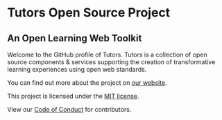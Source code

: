 # Tutors Open Source Project
## An Open Learning Web Toolkit

Welcome to the GitHub profile of Tutors. Tutors is a collection of open source components & services supporting the creation of transformative learning experiences using open web standards.

You can find out more about the project on [our website](https://tutors.dev).

This project is licensed under the [MIT license](https://github.com/tutors-sdk/tutors/blob/main/LICENSE).

View our [Code of Conduct](https://github.com/tutors-sdk/tutors/blob/main/CODE_OF_CONDUCT.md) for contributors.
